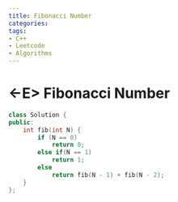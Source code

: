 ```yaml
---
title: Fibonacci Number
categories:
tags:
- C++
- Leetcode
- Algorithms
---
```


# <-E> Fibonacci Number 

```c++
class Solution {
public:
    int fib(int N) {
        if (N == 0)
            return 0;
        else if(N == 1)
            return 1;
        else
            return fib(N - 1) + fib(N - 2);
    }
};
```

